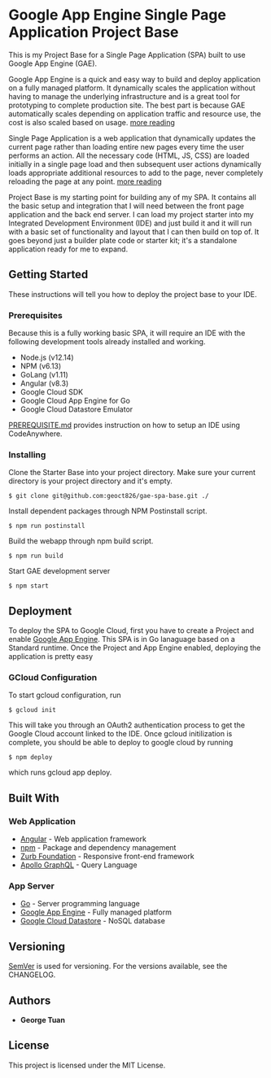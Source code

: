 # Google App Engine Single Page Application Project Base

This is my Project Base for a Single Page Application (SPA) built to use Google App Engine (GAE). 

Google App Engine is a quick and easy way to build and deploy application on a fully managed platform. It dynamically scales the application without having to manage the underlying infrastructure and is a great tool for prototyping to complete production site. The best part is because GAE automatically scales depending on application traffic and resource use, the cost is also scaled based on usage. [more reading](https://cloud.google.com/appengine/)

Single Page Application is a web application that dynamically updates the current page rather than loading entire new pages every time the user performs an action. All the necessary code (HTML, JS, CSS) are loaded initially in a single page load and then subsequent user actions dynamically loads appropriate additional resources to add to the page, never completely reloading the page at any point. [more reading](https://en.wikipedia.org/wiki/Single-page_application)

Project Base is my starting point for building any of my SPA. It contains all the basic setup and integration that I will need between the front page application and the back end server. I can load my project starter into my Integrated Development Environment (IDE) and just build it and it will run with a basic set of functionality and layout that I can then build on top of. It goes beyond just a builder plate code or starter kit; it's a standalone application ready for me to expand.

## Getting Started

These instructions will tell you how to deploy the project base to your IDE.

### Prerequisites

Because this is a fully working basic SPA, it will require an IDE with the following development tools already installed and working.

* Node.js (v12.14)
* NPM (v6.13)
* GoLang (v1.11)
* Angular (v8.3)
* Google Cloud SDK
* Google Cloud App Engine for Go
* Google Cloud Datastore Emulator

[PREREQUISITE.md](PREREQUISITE.md) provides instruction on how to setup an IDE using CodeAnywhere.

### Installing

Clone the Starter Base into your project directory. Make sure your current directory is your project directory and it's empty.
```
$ git clone git@github.com:geoct826/gae-spa-base.git ./
```

Install dependent packages through NPM Postinstall script.
```
$ npm run postinstall
```

Build the webapp through npm build script.
```
$ npm run build
```

Start GAE development server
```
$ npm start
```

## Deployment

To deploy the SPA to Google Cloud, first you have to create a Project and enable [Google App Engine](https://console.cloud.google.com/appengine/start). This SPA is in Go lanaguage based on a Standard runtime. Once the Project and App Engine enabled, deploying the application is pretty easy

### GCloud Configuration

To start gcloud configuration, run 
```
$ gcloud init
```

This will take you through an OAuth2 authentication process to get the Google Cloud account linked to the IDE. Once gcloud initilization is complete, you should be able to deploy to google cloud by running
```
$ npm deploy
```
which runs gcloud app deploy.

## Built With

### Web Application
* [Angular](http://angular.io) - Web application framework
* [npm](https://npmjs.com/get-npm/) - Package and dependency management
* [Zurb Foundation](https://get.foundation/) - Responsive front-end framework
* [Apollo GraphQL](https://apollographql.com) - Query Language

### App Server
* [Go](https://golang.org) - Server programming language
* [Google App Engine](https://cloud.google.com/appengine/) - Fully managed platform
* [Google Cloud Datastore](https://cloud.google.com/datastore/) - NoSQL database

## Versioning

[SemVer](http://semver.org/) is used for versioning. For the versions available, see the CHANGELOG. 

## Authors

* **George Tuan**


## License

This project is licensed under the MIT License.
